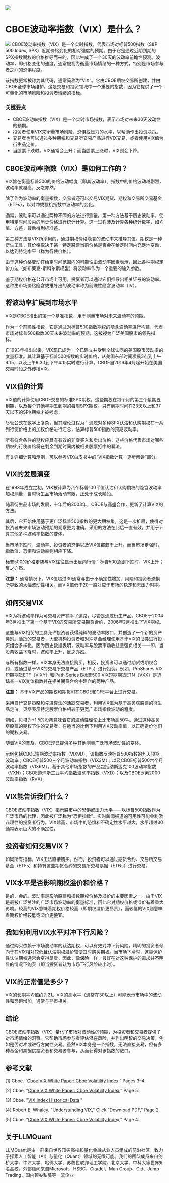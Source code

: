 ![](https://fastly.jsdelivr.net/gh/bucketio/img11@main/2024/10/21/1729466068183-23134fce-3131-4262-b18c-f378d71af4f6.gif)
# CBOE波动率指数（VIX）是什么？
![](https://fastly.jsdelivr.net/gh/bucketio/img9@main/2024/10/20/1729465031968-b3c8959e-1d37-4b8a-91b1-b0b0dfe25143.png)
CBOE波动率指数（VIX）是一个实时指数，代表市场对标普500指数（S&P 500 Index, SPX）近期价格变化的相对强度的预期。由于它是通过近期到期的SPX指数期权的价格推导而来的，因此生成了一个30天的波动率前瞻性预测。波动率，即价格变化的速度，通常被视为衡量市场情绪的一种方式，特别是市场参与者之间的恐惧程度。

该指数更常被称为其代码，通常简称为“VIX”。它由CBOE期权交易所创建，并由CBOE全球市场维护。这是交易和投资领域中一个重要的指数，因为它提供了一个可量化的市场风险和投资者情绪的指标。

### 关键要点

- CBOE波动率指数（VIX）是一个实时市场指数，表示市场对未来30天波动性的预期。
- 投资者使用VIX来衡量市场风险、恐惧或压力的水平，以帮助作出投资决策。
- 交易者也可以通过多种期权和交易所交易产品进行VIX交易，或者使用VIX值为衍生品定价。
- 当股票下跌时，VIX通常会上升；而当股票上涨时，VIX则会下降。

## CBOE波动率指数（VIX）是如何工作的？

VIX旨在衡量标普500的价格波动幅度（即其波动率）。指数中的价格波动越剧烈，波动率就越高，反之亦然。

除了作为波动率的衡量指数，交易者还可以交易VIX期货、期权和交易所交易基金（ETFs），以对冲或投机指数中波动率的变化。

通常，波动率可以通过两种不同的方法进行测量。第一种方法基于历史波动率，使用特定时间段内的历史价格进行统计计算。这一过程涉及计算各种统计数字，如均值、方差，最后得到标准差。

第二种方法是VIX所采用的，通过期权价格隐含的波动率来推导其值。期权是一种衍生工具，其价格取决于某一特定股票当前价格是否会在给定时间内充足地变动，以达到特定水平（称为行使价格）。

由于这种价格变动在给定时间范围内的可能性由波动率因素表示，因此各种期权定价方法（如布莱克-斯科尔斯模型）将波动率作为一个重要的输入参数。

鉴于期权价格在公开市场上可用，投资者可以通过它们推导出相关证券的波动率。这种由市场价格隐含或推导出的波动率称为前瞻性隐含波动率（IV）。

## 将波动率扩展到市场水平

VIX是CBOE推出的第一个基准指数，用于测量市场对未来波动率的预期。

作为一个前瞻性指数，它是通过对标普500指数期权的隐含波动率进行构建，代表市场对标普500指数30天未来波动率的预期，这被视为广泛美国股市的领先指标。

自1993年推出以来，VIX现已成为一个已建立并受到全球认同的美国股市波动率的度量标准。其计算基于标普500指数的实时价格，从美国东部时间凌晨3点到上午9:15，以及上午9:30到下午4:15实时进行计算。CBOE自2016年4月起开始在美国交易时段之外传播VIX。

## VIX值的计算

VIX值的计算使用CBOE交易的标准SPX期权，这些期权在每个月的第三个星期五到期，以及每个其他星期五到期的每周SPX期权。只有到期时间在23天以上和37天以下的SPX期权才被考虑。

尽管公式在数学上复杂，但其理论过程为：通过对多种SPX认沽和认购期权在一系列行使价格上的加权价格进行汇总，估算标普500指数的预期波动率。

所有符合条件的期权应具有有效的非零买入和卖出价格，这些价格代表市场对哪些期权的行使价格将在剩余到期时间内被相关股票打中的看法。

有关详细计算和示例，可以参考VIX白皮书中的“VIX指数计算：逐步解读”部分。

## VIX的发展演变

在1993年成立之初，VIX被计算为八个标普100平值认沽和认购期权的隐含波动率加权测量，当时衍生品市场活动有限，正处于成长阶段。

随着衍生品市场的发展，十年后的2003年，CBOE与高盛合作，更新了计算VIX的方法。

其后，它开始使用基于更广泛标普500指数的更大期权集，这是一次扩展，使得对投资者未来市场波动预期的观察更为准确。采用的方法在此后一直有效，并用于计算其他多种波动率指数的变体。

当市场下跌时，波动率、投资者的恐惧以及VIX值都趋于上升。而当市场走强时，指数值、恐惧和波动率则相应下降。

标普500的价格走势与VIX往往显示出反向行情：标普500急剧下跌时，VIX上升；反之亦然。

**注意：** 通常情况下，VIX值超过30通常与由于不确定性增加、风险和投资者恐惧所导致的大幅波动性相关。而VIX值低于20一般对应于市场的稳定和无压力时期。

## 如何交易VIX

VIX为将波动率作为可交易资产铺平了道路，尽管是通过衍生产品。CBOE于2004年3月推出了第一个基于VIX的交易所交易期货合约，2006年2月推出了VIX期权。

这些与VIX相关的工具允许投资者获得纯粹的波动率敞口，并创造了一个新的资产类别。活跃的交易者、大型机构投资者和对冲基金经理使用基于VIX的证券进行投资组合多样化，因为历史数据表明，波动率与股票市场收益呈强负相关——即，当股票收益下降时，波动率上升，反之亦然。

与所有指数一样，VIX本身无法直接购买。相反，投资者可以通过期货或期权合约，或通过基于VIX的交易所交易产品（ETPs）进行投资。例如，ProShares VIX短期期货ETF（VIXY）和iPath Series B标普500 VIX短期期货ETN（VXX）是追踪某一VIX变体指数并在相关期货合约中建仓的两种产品。

**注意：** 基于VIX产品的期权和期货可在CBOE和CFE平台上进行交易。

采用自行交易策略和先进算法的活跃交易者，利用VIX值为基于高贝塔股票的衍生品定价。贝塔表示特定股票价格相较于更宽广市场指数波动的程度。

例如，贝塔为+1.5的股票意味着它的波动性理论上比市场高50%。通过这种高贝塔股票的期权下注的交易者，在适当的比例下利用VIX波动率值，以正确定价他们的期权交易。

随着VIX的普及，CBOE现已提供多种其他测量广泛市场波动性的变体。

示例包括CBOE短期波动率指数（VIX9D），该指数反映标普500指数的九天预期波动率；CBOE标普500三个月波动率指数（VIX3M）；以及CBOE标普500六个月波动率指数（VIX6M）。基于其他市场指数的产品包括纳斯达克100波动率指数（VXN）；CBOE道琼斯工业平均指数波动率指数（VXD）；以及CBOE罗素2000波动率指数（RVX）。

## VIX能告诉我们什么？

CBOE波动率指数（VIX）指示股市中的恐惧或压力水平——以标普500指数作为广泛市场的代理，因此被广泛称为“恐惧指数”。实时新闻报道的可用性可能会刺激非理性的投资者行为。VIX越高，市场中的恐惧和不确定性水平越大，水平超过30通常表示巨大的不确定性。

## 投资者如何交易VIX？

如同所有指标，VIX无法直接购买。然而，投资者可以通过期货合约、交易所交易基金（ETFs）和持有这些期货合约的交易所交易票据（ETNs）进行交易。

## VIX水平是否影响期权溢价和价格？

是的，会的。波动率是影响股票和指数期权价格及溢价的主要因素之一。由于VIX是最被广泛关注的广泛市场波动率的衡量标准，因此它对期权价格或溢价有着重大影响。较高的VIX意味着期权价格较高（即期权溢价更昂贵），而较低的VIX则意味着期权价格较低或溢价更便宜。

## 我如何利用VIX水平对冲下行风险？

通过购买依赖于市场波动率的认沽期权，可以有效对冲下行风险。精明的投资者倾向于在VIX相对较低且认沽期权溢价较便宜时购买期权。当市场下滑时，这类保护性认沽期权通常会变得昂贵，因此，像保险一样，最好在对这种保护的需求并不明显的情况下购买（即当投资者认为市场下行风险较小时）。

## VIX的正常值是多少？

VIX的长期平均值约为21。VIX的高水平（通常在30以上）可能表示市场中的波动性和恐惧增加，通常与熊市相关。

## 结论

CBOE波动率指数（VIX）量化了市场对波动性的预期，为投资者和交易者提供了对市场情绪的洞察。它帮助市场参与者评估潜在风险，并作出明智的交易决策，例如是否对冲或进行方向性交易。虽然VIX本身是一个指数，无法直接交易，但有多种基金和票据供投资者和交易者参与，从而获得对该指数的敞口。

## 参考文献

[1] Cboe. “[Cboe VIX White Paper: Cboe Volatility Index](https://www.sfu.ca/~poitras/419_VIX.pdf),” Pages 3–4.

[2] Cboe. “[Cboe VIX White Paper: Cboe Volatility Index](https://www.sfu.ca/~poitras/419_VIX.pdf),” Page 5.

[3] Cboe. "[VIX Index Historical Data](https://www.cboe.com/tradable_products/vix/vix_historical_data/)."

[4] Robert E. Whaley. "[Understanding VIX](https://jpm.pm-research.com/content/35/3/98)," Click "Download PDF," Page 2.

[5] Cboe. “[Cboe VIX White Paper: Cboe Volatility Inde](https://www.sfu.ca/~poitras/419_VIX.pdf)x,” Page 4.

## 关于LLMQuant
LLMQuant是由一群来自世界顶尖高校和量化金融从业人员组成的前沿社区，致力于探索人工智能（AI）与量化（Quant）领域的无限可能。我们的团队成员来自剑桥大学、牛津大学、哈佛大学、苏黎世联邦理工学院、北京大学、中科大等世界知名高校，外部顾问来自Microsoft、HSBC、Citadel、Man Group、Citi、Jump Trading、国内顶尖私募等一流企业。